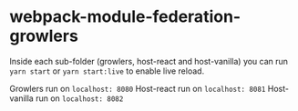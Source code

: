 # webpack-module-federation-growlers

Inside each sub-folder (growlers, host-react and host-vanilla) you can run `yarn start` or `yarn start:live` to enable live reload.

Growlers run on `localhost: 8080`
Host-react run on `localhost: 8081`
Host-vanilla run on `localhost: 8082`
